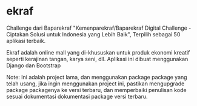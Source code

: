 # ekraf 
Challenge dari Baparekraf "Kemenparekraf/Baparekraf Digital Challenge - Ciptakan Solusi untuk Indonesia yang Lebih Baik", Terpilih sebagai 50 aplikasi terbaik.

Ekraf adalah online mall yang di-khususkan untuk produk ekonomi kreatif seperti kerajinan tangan, karya seni, dll. Aplikasi ini dibuat menggunakan Django dan Bootstrap

Note: Ini adalah project lama, dan menggunakan package package yang telah usang, jika ingin menggunakan project ini, pastikan mengupgrade package packagenya ke versi terbaru, dan memperbaiki penulisan kode sesuai dokumentasi dokumentasi package versi terbaru.
